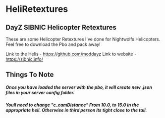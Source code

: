 # HeliRetextures
## DayZ SIBNIC Helicopter Retextures

These are some Helicopter Retextures I've done for Nightwolfs Helicopters. Feel free to download the Pbo and pack away!

Link to the Helis - https://github.com/moddayz
Link to website - https://sibnic.info/


## Things To Note 

##### Once you have loaded the server with the pbo, it will create new .json files in your server config folder.
##### Youll need to change "c_camDistance" From 10.0, to 15.0 in the appropriate heli. Otherwise in third person its tight close to the tail.
